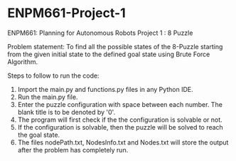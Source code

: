 # ENPM661-Project-1
ENPM661: Planning for Autonomous Robots 
Project 1 : 8 Puzzle 

Problem statement:
To find all the possible states of the 8-Puzzle starting from the given initial state to the defined goal state using Brute Force Algorithm.

Steps to follow to run the code:
1. Import the main.py and functions.py files in any Python IDE.
2. Run the main.py file.
3. Enter the puzzle configuration with space between each number. The blank title is to be denoted by '0'.
4. The program will first check if the the configuration is solvable or not.
5. If the configuration is solvable, then the puzzle will be solved to reach the goal state.
6. The files nodePath.txt, NodesInfo.txt and Nodes.txt will store the output after the problem has completely run.

